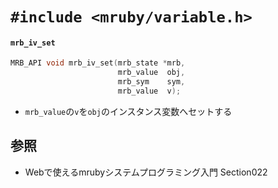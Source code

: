 # `#include <mruby/variable.h>`
#### `mrb_iv_set`

```c
MRB_API void mrb_iv_set(mrb_state *mrb,
                        mrb_value  obj,
                        mrb_sym    sym,
                        mrb_value  v);
```

- `mrb_value`の`v`を`obj`のインスタンス変数へセットする

## 参照
- Webで使えるmrubyシステムプログラミング入門 Section022
